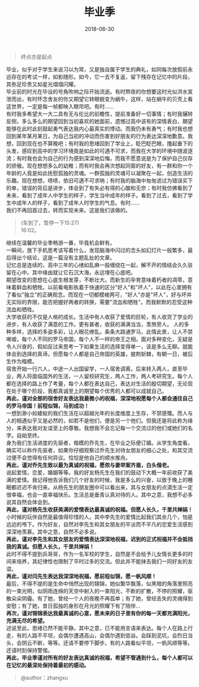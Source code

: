 ﻿---
layout: post
title:  "毕业季"
date:   2018-06-30
excerpt: "When you're gone, the face I came to know is missing too..."
image: "/images/6-30.png"
comments: true
---

> 终点亦是起点 <br/>

毕业，似乎对于学生来说习以为常，又是独自属于学生的典礼，如同每次放假前永远存在的考试一样，如影随形。如今，它一去不复返，留下残存在记忆中的片段，其弥足珍贵又如星光熠熠闪耀。 <br/>
    毕业前的时光在毕设的号角吹响之际开始流逝。有时熬夜的你想要这时光似洪水宣泄而出，有时怀念舍友的你又期望它转眼蜕变为蜗牛，这样，站在蜗牛的贝壳上看这世界，一定是每一帧都映入眼帘吧。有时…… <br/>
    有时我多希望大一大二具有无与伦比的前瞻性，提前准备好一切事情；有时我辗转反侧，多么多么的期望回到当初喜欢的她面前，遗憾过高中该有的深情表白，期望能够在此时此刻鼓起勇气表达我内心最真实的悸动。而我仍未有勇气；有时我也想回到某年某月某日，为自己当初的冲动而伤害到好朋友的行为表达深深地歉意。我想，回到现在也不算晚吧；有时我的思绪回到了学业上，眨巴眨巴眼，撸起垂下的头发，感叹到高中的学习环境竟是如此的可遇不可求，而我在大学的环境中随波逐流；有时我也会为自己的行为感到深深地后悔，而我不愿意说是为了保护自己仅存的骄傲。现在想想多么的幼稚；而有时我会再次想起同窗的好友，有一群和你一个年龄的人竟是如此抚慰孤独的灵魂。一群孤独的灵魂可以凝聚在一起，创造生活的乐趣。现在想想，啧啧，依旧可遇不可求呐；有时我的脑海中匆匆滤过为错误买下的单，错误的背后是进步，体会到了有失必有得的心酸和无奈；有时我仿佛看到了未来，看到了成年人中学生的样子，学生当中成年的样子。看到了过去，看到了学生中成年人的样子，看到了成年人时学生的气息。有时…… <br/>
    我们不再回首过去，转而实现未来。这是我们该做的。 <br/>
> (车到了，暂停一下15:27) <br/>
> 16:02。 <br/>

继续在温馨的毕业季畅游一番，毕竟机会鲜有。 <br/>
    一瞬间，放下手机思考该写着什么，发现脑海中闪过的念头如幻灯片一般繁多，最后得出个结论，这是一篇没有主题乱扯的文章。 <br/>
    记忆总是连续的，高中三年的心绪如乱麻一般缠绕在一起，解不开的情结会久久驻留在心中。其中缘由就让它石沉大海，永远埋在心底吧。 <br/>
    期望改变的思想在心底生根发芽，不断壮大。而新生的孕育意味着朽者的凋零，意味着鲜血和牺牲。以前看电影执着于快速的区分"好人"和"坏人"，以此在心里拥有了看似"独立"的正确观念。而现在一切都模棱两可，"好人"亦是"坏人"，好与坏并无实际的界限，能否把握好两者的转换，需要"流血和牺牲"。而我默默的忍受这种流血和牺牲。 <br/>
    大学收获的不仅是人格的成长。生活中有人收获了爱情的巨轮，有人收货了学业的进步，有人收获了满意的工作。更有甚者，收获的满满当当，羡煞旁人。
    人的多种多样，选择的多姿多彩，让人眼花缭乱。条条大路通罗马，此情此景，让人不禁唏嘘，每个人不同的罗马帝国，每个人不一样的帝王之相。面对多种变化，无疑是令人兴奋的，假如反过来思考一下如果生活的选择变得单一，该是多么无聊。就能体会到选择的真谛。但愿每个人都是自己帝国的英雄，披荆斩棘，有朝一日，被后生作为楷模。 <br/>
    宿舍开始一行六人，中途一人出国留学，一人宿舍调离，后来转入两人，直至毕业，两人将面临国外的生活，一人留校研究生，两人工作，两人考研究生。每个人都在选择的路上作了考量，每个人都在表达自己，表达对生活的殷切期望，无论现在处于哪个阶段，我都真诚至上的期望每个优秀的人都可以成就自己。 <br/>
**再此，谨对全部的宿舍好友表达我最微小的祝福，深深地祝愿每个人都会通往自己的罗马帝国！前程似锦，马到成功！** <br/>
    一想到渺小如蝼蚁的我们生活在以超越光年的长度维度上生存，不禁感慨。而人与人的相遇似乎又是必然的，如若不是他们，便是另一个他们。但我还是将此称为缘分，来表达我对友谊至上的尊敬。我想我不会忘记每一个交流过的他们或她们的名字。自始至终。 <br/>
    身为我们生活进度的先驱者，楷模的乔先生，在毕业之际便订婚。从学生角度看，确实可以称作先驱者，如果你仔细观察过乔先生对待女朋友的细心之处，和其交流过便不会觉得有任何异议。恰恰是他自己的顺水推舟。 <br/>
**再此，谨对乔先生致以最为真诚的祝福，愿侬与妻举案齐眉，白头偕老。** <br/>
    说起爱情，恋爱，婚姻等等。我的好友杨先生在我们的鼓动下大概一年前收获了美满的爱情。我记得他告诉我们几个好友的时候，我是多么的兴奋，以致于晚上的睡眠都迟迟不肯归来。从杨先生的朋友圈中可以看出来，其与女朋友的点滴生活一定很幸福，也会一直幸福快乐。生活总是垂青认真对待的人。其中之意，我想不必多说其自然会体会到。 <br/>
**再此，谨对杨先生收获美满的爱情表达最真诚的祝福。但愿人长久，千里共婵娟！** <br/>
    小时候的玩伴自然是最值得珍惜的人。其中李先生的爱情比起我们其余几个，怕是远远的甩下。作为好友，自然对李先生和其女朋友的平淡而不平凡的恋爱生活感到深深地羡慕。其中之意，自然不必多说。 <br/>
**再此，谨对李先生和其女朋友的爱情表达深深地祝福，迟到的正式祝福并不会抵挡我的真诚。但愿人长久，千里共婵娟！** <br/>
    此时不得不提到兵哥哥，作为一名军校的学生，自然是不会给予儿女情长更多的时间来培养，其纪律性也限制了平时过多的交流。但此并不能抹去我们一同好友的友谊。 <br/>
**再此，谨对闫先生表达我深深地祝福，愿前程似锦，愿一帆风顺！** <br/>
    最后，不得不提的是生命中悄然出现的锦锦，她似繁华飘落，似黑暗的角落里照亮的一束光明，似阴雨连绵的天空中射入的一束阳光，不断的扩散，不停的照耀，驱散朵朵阴霾。有了她，曾经一个人的夜晚不再孤单；有了她，曾经丢失的灵魂得到安慰；有了她，昔日孤独的身形在月光的照耀下有了陪伴... <br/>
**再次，谨对锦锦表达我最真诚的心意，愿未来的日子里有你的每一天都充满阳光，充满无尽的希望。** <br/>
    述说至此，思绪已然不能平静。其中之意，已不能用言语来表达。每个人在路上行走，有的人路不平坦，会偶尔遭遇高山，会偶尔遇到低谷。会踩到泥坑，会烈日当头，会阴云不断，等等。还请不要停下脚步。有的人路看似平坦，一帆风顺等等。还请时刻保持警惕。 <br/>
    **再此，毕业季谨对所有的好友表达真诚的祝福，希望不管遇到什么，每个人都可以在记忆的最深处保持着最初的感动。** <br/>
> @author：zhangxu
    
